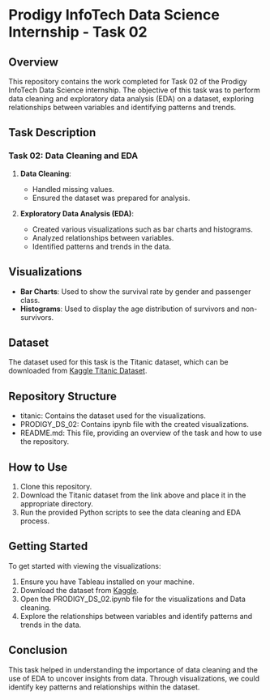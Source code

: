 # Prodigy InfoTech Data Science Internship - Task 02

## Overview
This repository contains the work completed for Task 02 of the Prodigy InfoTech Data Science internship. The objective of this task was to perform data cleaning and exploratory data analysis (EDA) on a dataset, exploring relationships between variables and identifying patterns and trends.

## Task Description
### Task 02: Data Cleaning and EDA
1. **Data Cleaning**:
   - Handled missing values.
   - Ensured the dataset was prepared for analysis.

2. **Exploratory Data Analysis (EDA)**:
   - Created various visualizations such as bar charts and histograms.
   - Analyzed relationships between variables.
   - Identified patterns and trends in the data.

## Visualizations
- **Bar Charts**: Used to show the survival rate by gender and passenger class.
- **Histograms**: Used to display the age distribution of survivors and non-survivors.

## Dataset
The dataset used for this task is the Titanic dataset, which can be downloaded from [Kaggle Titanic Dataset](https://www.kaggle.com/c/titanic/data).

## Repository Structure

- titanic: Contains the dataset used for the visualizations.
- PRODIGY_DS_02: Contains ipynb file with the created visualizations.
- README.md: This file, providing an overview of the task and how to use the repository.

## How to Use
1. Clone this repository.
2. Download the Titanic dataset from the link above and place it in the appropriate directory.
3. Run the provided Python scripts to see the data cleaning and EDA process.

## Getting Started

To get started with viewing the visualizations:

1. Ensure you have Tableau installed on your machine.
2. Download the dataset from [Kaggle](https://www.kaggle.com/c/titanic/data).
3. Open the PRODIGY_DS_02.ipynb file for the visualizations and Data cleaning.
4. Explore the relationships between variables and identify patterns and trends in the data.

## Conclusion
This task helped in understanding the importance of data cleaning and the use of EDA to uncover insights from data. Through visualizations, we could identify key patterns and relationships within the dataset.